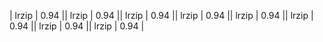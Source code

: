 | lrzip | 0.94 || lrzip | 0.94 || lrzip | 0.94 || lrzip | 0.94 || lrzip | 0.94 || lrzip | 0.94 || lrzip | 0.94 || lrzip | 0.94 |